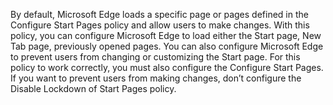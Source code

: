 By default, Microsoft Edge loads a specific page or pages defined in the Configure Start Pages policy and allow users to make changes. With this policy, you can configure Microsoft Edge to load either the Start page, New Tab page, previously opened pages. You can also configure Microsoft Edge to prevent users from changing or customizing the Start page. For this policy to work correctly, you must also configure the Configure Start Pages. If you want to prevent users from making changes, don’t configure the Disable Lockdown of Start Pages policy.